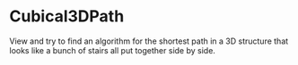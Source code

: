 Cubical3DPath
==================

View and try to find an algorithm for the shortest path in a 3D structure that looks like a bunch of stairs all put together side by side.
